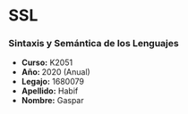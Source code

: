 # SSL
### Sintaxis y Semántica de los Lenguajes
<ul>
  <li><strong>Curso:</strong> K2051</li>
  <li><strong>Año: </strong>2020 (Anual)</li>
  <li><strong>Legajo:</strong> 1680079</li>
  <li><strong>Apellido:</strong> Habif</li>
  <li><strong>Nombre:</strong> Gaspar</li>
</ul>
